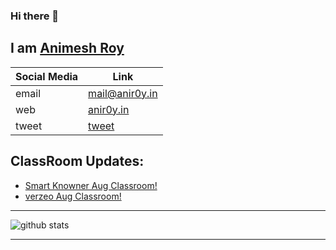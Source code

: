 ### Hi there 👋 
## I am [Animesh Roy](https://anir0y.in)

|Social Media|Link|
|---|---|
|email | [mail@anir0y.in](mailto:mail@anir0y.in)|
|web   | [anir0y.in](https://anir0y.in)|
|tweet | [tweet](https://twitter.com/anir0y)|


## ClassRoom Updates:
<!-- BLOG-POST-LIST:START -->
- [Smart Knowner Aug Classroom!](/classroom/2020/08/07/smartknowner-aug)
- [verzeo Aug Classroom!](/classroom/2020/08/07/vaug)
<!-- BLOG-POST-LIST:END -->

---
![github stats](https://github-readme-stats.vercel.app/api?username=anir0y&show_icons=true)

---

